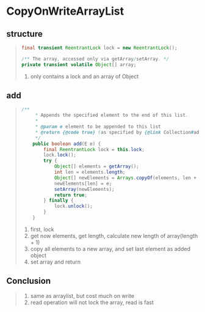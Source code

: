 # CopyOnWriteArrayList

## structure

> ```java
> final transient ReentrantLock lock = new ReentrantLock();
> 
> /** The array, accessed only via getArray/setArray. */
> private transient volatile Object[] array;
> ```
>
> 1. only contains a lock and an array of Object

## add

> ```java
> /**
>      * Appends the specified element to the end of this list.
>      *
>      * @param e element to be appended to this list
>      * @return {@code true} (as specified by {@link Collection#add})
>      */
>     public boolean add(E e) {
>         final ReentrantLock lock = this.lock;
>         lock.lock();
>         try {
>             Object[] elements = getArray();
>             int len = elements.length;
>             Object[] newElements = Arrays.copyOf(elements, len + 1);
>             newElements[len] = e;
>             setArray(newElements);
>             return true;
>         } finally {
>             lock.unlock();
>         }
>     }
> ```
>
> 1. first, lock
> 2. get now elements, get length, calculate new length of array(length + 1)
> 3.  copy all elements to a new array, and set last element as added object
> 4. set array and return

## Conclusion

> 1. same as arraylist, but cost much on write
> 2. read operation will not lock the array, read is fast